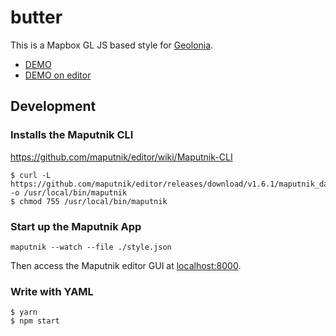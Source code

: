 # butter

This is a Mapbox GL JS based style for [Geolonia](https://geolonia.com/).

- [DEMO](https://geolonia.github.io/preview/#geolonia/butter)
- [DEMO on editor](https://editor.geolonia.com/?style=https://raw.githubusercontent.com/geolonia/butter/master/style.json)

## Development

### Installs the Maputnik CLI

https://github.com/maputnik/editor/wiki/Maputnik-CLI

```
$ curl -L https://github.com/maputnik/editor/releases/download/v1.6.1/maputnik_darwin -o /usr/local/bin/maputnik
$ chmod 755 /usr/local/bin/maputnik
```

### Start up the Maputnik App

```
maputnik --watch --file ./style.json
```

Then access the Maputnik editor GUI at [localhost:8000](https://localhost:8000/).

### Write with YAML

```shell
$ yarn
$ npm start
```
